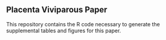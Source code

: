 Placenta Viviparous Paper
-------------------------

This repository contains the R code necessary to generate the
supplemental tables and figures for this paper.

